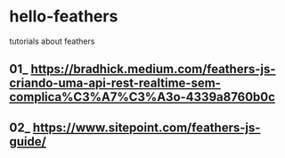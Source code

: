 # hello-feathers
tutorials about feathers


## 01_ https://bradhick.medium.com/feathers-js-criando-uma-api-rest-realtime-sem-complica%C3%A7%C3%A3o-4339a8760b0c

## 02_ https://www.sitepoint.com/feathers-js-guide/